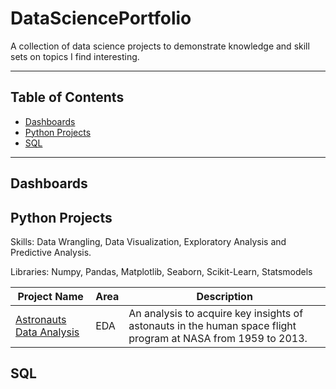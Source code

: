 # DataSciencePortfolio
A collection of data science projects to demonstrate knowledge and skill sets on topics I find interesting. 
***
## Table of Contents
- [Dashboards](#Dashboards)
- [Python Projects](#Python-Projects)
- [SQL](#SQL)
***
## Dashboards
## Python Projects
Skills: Data Wrangling, Data Visualization, Exploratory Analysis and Predictive Analysis.

Libraries: Numpy, Pandas, Matplotlib, Seaborn, Scikit-Learn, Statsmodels

|Project Name|Area|Description|
|------------|----|-----------|
|[Astronauts Data Analysis](https://github.com/Zynith/Astronauts)|EDA|An analysis to acquire key insights of astonauts in the human space flight program at NASA from 1959 to 2013.| 

## SQL
